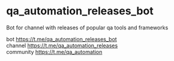 # qa_automation_releases_bot
Bot for channel with releases of popular qa tools and frameworks

bot https://t.me/qa_automation_releases_bot<br>
channel https://t.me/qa_automation_releases<br>
community https://t.me/qa_automation<br>
